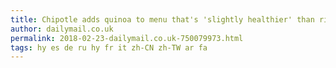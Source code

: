 ```yaml
---
title: Chipotle adds quinoa to menu that's 'slightly healthier' than rice
author: dailymail.co.uk
permalink: 2018-02-23-dailymail.co.uk-750079973.html
tags: hy es de ru hy fr it zh-CN zh-TW ar fa
---
```


